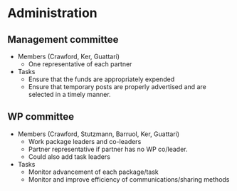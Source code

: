 # Administration

## Management committee

- Members (Crawford, Ker, Guattari)
    - One representative of each partner
- Tasks
    - Ensure that the funds are appropriately expended
    - Ensure that temporary posts are properly advertised and are selected in a timely manner.
  
## WP committee

- Members (Crawford, Stutzmann, Barruol, Ker, Guattari)
    - Work package leaders and co-leaders
    - Partner representative if partner has no WP co/leader.
    - Could also add task leaders
- Tasks
    - Monitor advancement of each package/task
    - Monitor and improve efficiency of communications/sharing methods
